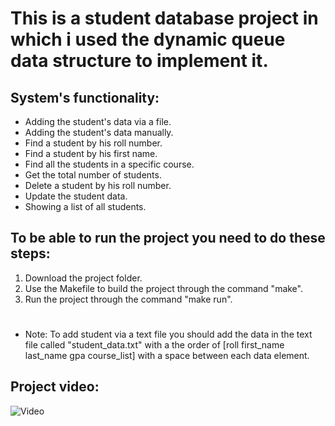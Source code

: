 # This is a student database project in which i used the dynamic queue data structure to implement it.

## System's functionality:
- Adding the student's data via a file.
- Adding the student's data manually.
- Find a student by his roll number.
- Find a student by his first name.
- Find all the students in a specific course.
- Get the total number of students.
- Delete a student by his roll number.
- Update the student data.
- Showing a list of all students.


## To be able to run the project you need to do these steps:

1. Download the project folder.
2. Use the Makefile to build the project through the command "make".
2. Run the project through the command "make run".

#

* Note: To add student via a text file you should add the data in the text file called "student_data.txt" with a the order of [roll first_name last_name gpa course_list] with a space between each data element.

## Project video:
![Video](https://drive.google.com/file/d/1QYmoFSCvFu7puwB8yCYj_JTCJ1jYbkCl/view?usp=sharing)
